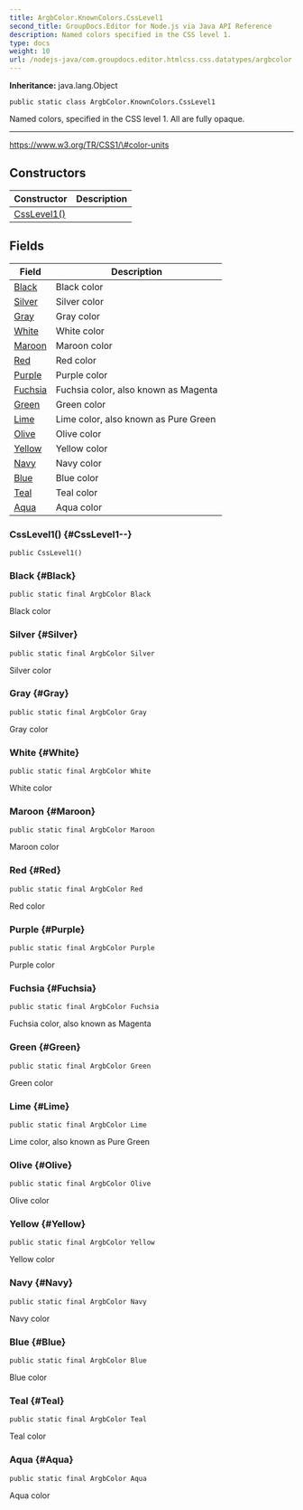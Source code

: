 ```yaml
---
title: ArgbColor.KnownColors.CssLevel1
second_title: GroupDocs.Editor for Node.js via Java API Reference
description: Named colors specified in the CSS level 1.
type: docs
weight: 10
url: /nodejs-java/com.groupdocs.editor.htmlcss.css.datatypes/argbcolor.knowncolors.csslevel1/
---
```

**Inheritance:**
java.lang.Object
```
public static class ArgbColor.KnownColors.CssLevel1
```

Named colors, specified in the CSS level 1. All are fully opaque.

--------------------

https://www.w3.org/TR/CSS1/\#color-units
## Constructors

| Constructor | Description |
| --- | --- |
| [CssLevel1()](#CssLevel1--) |  |
## Fields

| Field | Description |
| --- | --- |
| [Black](#Black) | Black color |
| [Silver](#Silver) | Silver color |
| [Gray](#Gray) | Gray color |
| [White](#White) | White color |
| [Maroon](#Maroon) | Maroon color |
| [Red](#Red) | Red color |
| [Purple](#Purple) | Purple color |
| [Fuchsia](#Fuchsia) | Fuchsia color, also known as Magenta |
| [Green](#Green) | Green color |
| [Lime](#Lime) | Lime color, also known as Pure Green |
| [Olive](#Olive) | Olive color |
| [Yellow](#Yellow) | Yellow color |
| [Navy](#Navy) | Navy color |
| [Blue](#Blue) | Blue color |
| [Teal](#Teal) | Teal color |
| [Aqua](#Aqua) | Aqua color |
### CssLevel1() {#CssLevel1--}
```
public CssLevel1()
```


### Black {#Black}
```
public static final ArgbColor Black
```


Black color

### Silver {#Silver}
```
public static final ArgbColor Silver
```


Silver color

### Gray {#Gray}
```
public static final ArgbColor Gray
```


Gray color

### White {#White}
```
public static final ArgbColor White
```


White color

### Maroon {#Maroon}
```
public static final ArgbColor Maroon
```


Maroon color

### Red {#Red}
```
public static final ArgbColor Red
```


Red color

### Purple {#Purple}
```
public static final ArgbColor Purple
```


Purple color

### Fuchsia {#Fuchsia}
```
public static final ArgbColor Fuchsia
```


Fuchsia color, also known as Magenta

### Green {#Green}
```
public static final ArgbColor Green
```


Green color

### Lime {#Lime}
```
public static final ArgbColor Lime
```


Lime color, also known as Pure Green

### Olive {#Olive}
```
public static final ArgbColor Olive
```


Olive color

### Yellow {#Yellow}
```
public static final ArgbColor Yellow
```


Yellow color

### Navy {#Navy}
```
public static final ArgbColor Navy
```


Navy color

### Blue {#Blue}
```
public static final ArgbColor Blue
```


Blue color

### Teal {#Teal}
```
public static final ArgbColor Teal
```


Teal color

### Aqua {#Aqua}
```
public static final ArgbColor Aqua
```


Aqua color

